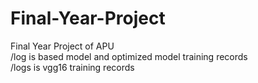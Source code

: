 # Final-Year-Project
Final Year Project of APU<br>
/log is based model and optimized model training records<br>
/logs is vgg16 training records
